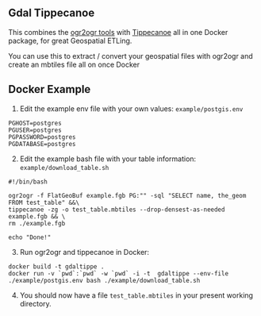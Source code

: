 ## Gdal Tippecanoe

This combines the [ogr2ogr tools](https://github.com/OSGeo/gdal/tree/master/docker) with [Tippecanoe](https://github.com/protomaps/tippecanoe) all in one Docker package, for great Geospatial ETLing.

You can use this to extract / convert your geospatial files with ogr2ogr and create an mbtiles file all on once Docker

## Docker Example

1. Edit the example env file with your own values: `example/postgis.env`

```
PGHOST=postgres
PGUSER=postgres
PGPASSWORD=postgres
PGDATABASE=postgres
```

2. Edit the example bash file with your table information: `example/download_table.sh`
```
#!/bin/bash

ogr2ogr -f FlatGeoBuf example.fgb PG:"" -sql "SELECT name, the_geom FROM test_table" &&\
tippecanoe -zg -o test_table.mbtiles --drop-densest-as-needed example.fgb && \
rm ./example.fgb

echo "Done!"
```

3. Run ogr2ogr and tippecanoe in Docker:
```
docker build -t gdaltippe .
docker run -v `pwd`:`pwd` -w `pwd` -i -t  gdaltippe --env-file ./example/postgis.env bash ./example/download_table.sh
```

4. You should now have a file `test_table.mbtiles` in your present working directory.
